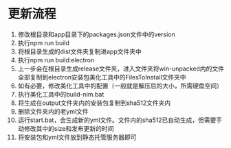 # 更新流程
1. 修改根目录和app目录下的packages.json文件中的version
2. 执行npm run build
3. 将根目录生成的dist文件夹复制进app文件夹中
4. 执行npm run build:electron
5. 上一步会在根目录生成release文件夹，进入文件夹将win-unpacked内的文件全部复制到electron安装包美化工具中的FilesToInstall文件夹中
6. 如有必要，修改美化工具中的配置（一般就是解压后的大小，所需硬盘空间）
7. 执行美化工具中的build-nim.bat
8. 将生成在output文件夹内的安装包复制到sha512文件夹内
9. 删除文件夹内的老yml文件
10. 运行start.bat，会生成新的yml文件。文件内的sha512已自动生成，但需要手动修改其中的size和发布更新的时间
11. 将安装包和yml文件放到静态托管服务器即可